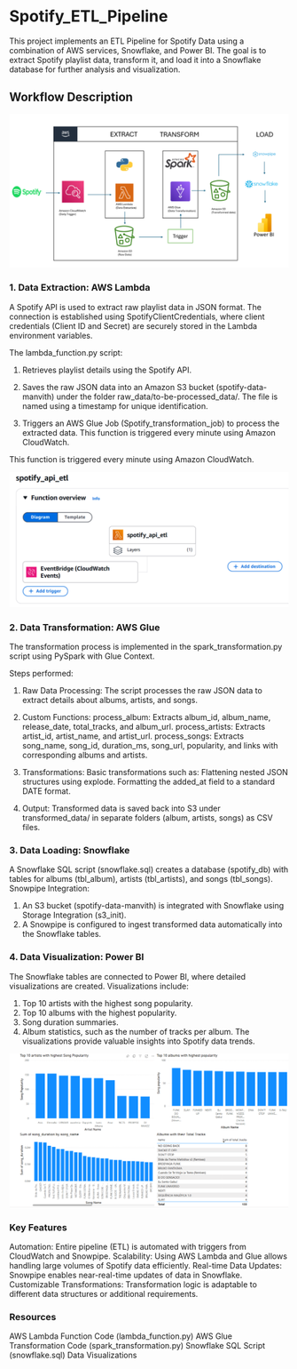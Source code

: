 # Spotify_ETL_Pipeline

This project implements an ETL Pipeline for Spotify Data using a combination of AWS services, Snowflake, and Power BI. The goal is to extract Spotify playlist data, transform it, and load it into a Snowflake database for further analysis and visualization.

## Workflow Description

![Workflow](project_workflow.png)

### 1. Data Extraction: AWS Lambda
A Spotify API is used to extract raw playlist data in JSON format. The connection is established using SpotifyClientCredentials, where client credentials (Client ID and Secret) are securely stored in the Lambda environment variables.

The lambda_function.py script:
1. Retrieves playlist details using the Spotify API.

2. Saves the raw JSON data into an Amazon S3 bucket (spotify-data-manvith) under the folder raw_data/to-be-processed_data/. The file is named using a timestamp for unique identification.

3. Triggers an AWS Glue Job (Spotify_transformation_job) to process the extracted data.
This function is triggered every minute using Amazon CloudWatch.

This function is triggered every minute using Amazon CloudWatch.

![AWS_Lambda](spotify_api_etl.png)


### 2. Data Transformation: AWS Glue

The transformation process is implemented in the spark_transformation.py script using PySpark with Glue Context.

Steps performed:
1. Raw Data Processing: The script processes the raw JSON data to extract details about albums, artists, and songs.
2. Custom Functions:
process_album: Extracts album_id, album_name, release_date, total_tracks, and album_url.
process_artists: Extracts artist_id, artist_name, and artist_url.
process_songs: Extracts song_name, song_id, duration_ms, song_url, popularity, and links with corresponding albums and artists.

3. Transformations: Basic transformations such as:
Flattening nested JSON structures using explode.
Formatting the added_at field to a standard DATE format.
4. Output: Transformed data is saved back into S3 under transformed_data/ in separate folders (album, artists, songs) as CSV files.


### 3. Data Loading: Snowflake
A Snowflake SQL script (snowflake.sql) creates a database (spotify_db) with tables for albums (tbl_album), artists (tbl_artists), and songs (tbl_songs).
Snowpipe Integration:
1. An S3 bucket (spotify-data-manvith) is integrated with Snowflake using Storage Integration (s3_init).
2. A Snowpipe is configured to ingest transformed data automatically into the Snowflake tables.



### 4. Data Visualization: Power BI
The Snowflake tables are connected to Power BI, where detailed visualizations are created.
Visualizations include:
1. Top 10 artists with the highest song popularity.
2. Top 10 albums with the highest popularity.
3. Song duration summaries.
4. Album statistics, such as the number of tracks per album.
The visualizations provide valuable insights into Spotify data trends.

![DV](spotify_dv.png)

### Key Features
Automation: Entire pipeline (ETL) is automated with triggers from CloudWatch and Snowpipe.
Scalability: Using AWS Lambda and Glue allows handling large volumes of Spotify data efficiently.
Real-time Data Updates: Snowpipe enables near-real-time updates of data in Snowflake.
Customizable Transformations: Transformation logic is adaptable to different data structures or additional requirements.


### Resources
AWS Lambda Function Code (lambda_function.py)
AWS Glue Transformation Code (spark_transformation.py)
Snowflake SQL Script (snowflake.sql)
Data Visualizations


